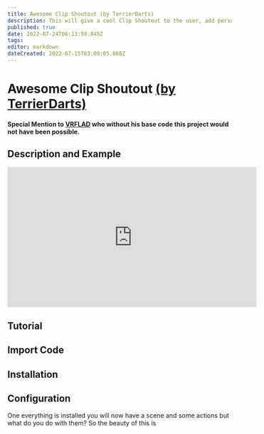 ```yaml
---
title: Awesome Clip Shoutout (by TerrierDarts)
description: This will give a cool Clip Shoutout to the user, add personalisation by changing the text colour and you can also add sound.
published: true
date: 2022-07-24T06:13:59.845Z
tags: 
editor: markdown
dateCreated: 2022-07-15T03:09:05.868Z
---
```


# Awesome Clip Shoutout [(by TerrierDarts)](http://www.twitch.tv/TerrierDarts)
#### Special Mention to [VRFLAD](http://www.twitch.tv/VRFlad) who without his base code this project would not have been possible.
## Description and Example
<iframe width="560" height="315" src="https://www.youtube.com/embed/_t3pXrBUakU" title="YouTube video player" frameborder="0" allow="accelerometer; autoplay; clipboard-write; encrypted-media; gyroscope; picture-in-picture" allowfullscreen></iframe>

## Tutorial
## Import Code
## Installation
## Configuration
One everything is installed you will now have a scene and some actions but what do you do with them? So the beauty of this is 